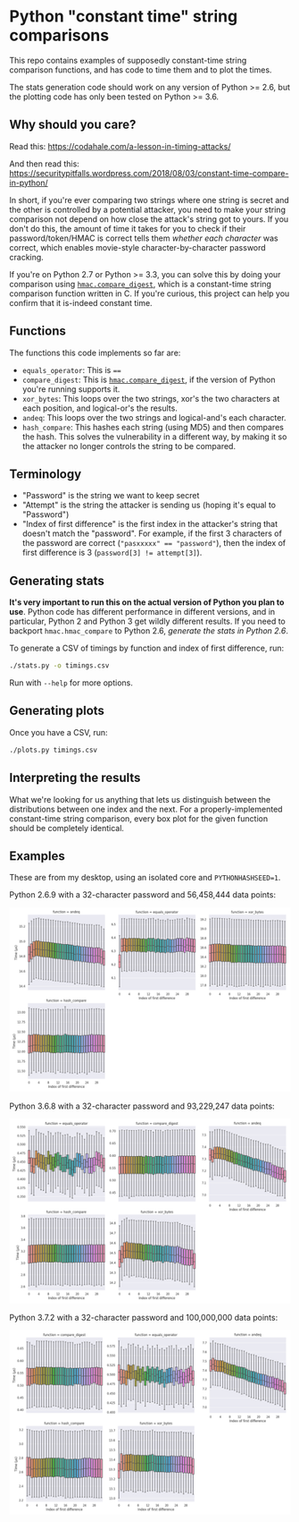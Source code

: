 # Python "constant time" string comparisons

This repo contains examples of supposedly constant-time string comparison
functions, and has code to time them and to plot the times.

The stats generation code should work on any version of Python >= 2.6, but the
plotting code has only been tested on Python >= 3.6.

## Why should you care?

Read this: https://codahale.com/a-lesson-in-timing-attacks/

And then read this: https://securitypitfalls.wordpress.com/2018/08/03/constant-time-compare-in-python/

In short, if you're ever comparing two strings where one string is secret and
the other is controlled by a potential attacker, you need to make your
string comparison not depend on how close the attack's string got to yours. If
you don't do this, the amount of time it takes for you to check if their
password/token/HMAC is correct tells them *whether each character* was correct,
which enables movie-style character-by-character password cracking.

If you're on Python 2.7 or Python >= 3.3, you can solve this by doing your
comparison using [`hmac.compare_digest`](https://docs.python.org/3/library/hmac.html#hmac.compare_digest),
which is a constant-time string comparison function written in C. If you're
curious, this project can help you confirm that it is-indeed constant time.

## Functions

The functions this code implements so far are:

- `equals_operator`: This is `==`
- `compare_digest`: This is [`hmac.compare_digest`](https://docs.python.org/3/library/hmac.html#hmac.compare_digest),
  if the version of Python you're running supports it.
- `xor_bytes`: This loops over the two strings, xor's the two characters at
  each position, and logical-or's the results.
- `andeq`: This loops over the two strings and logical-and's each character.
- `hash_compare`: This hashes each string (using MD5) and then compares the
  hash. This solves the vulnerability in a different way, by making it so the
  attacker no longer controls the string to be compared.

## Terminology

- "Password" is the string we want to keep secret
- "Attempt" is the string the attacker is sending us (hoping it's equal to
  "Password")
- "Index of first difference" is the first index in the attacker's string that
  doesn't match the "password". For example, if the first 3 characters of the
  password are correct (`"pasxxxxx" == "password"`), then the index of first
  difference is 3 (`password[3] != attempt[3]`).

## Generating stats

**It's very important to run this on the actual version of Python you plan to use**.
Python code has different performance in different versions, and in particular,
Python 2 and Python 3 get wildly different results. If you need to backport
`hmac.hmac_compare` to Python 2.6, *generate the stats in Python 2.6*.

To generate a CSV of timings by function and index of first difference, run:

```bash
./stats.py -o timings.csv
```

Run with `--help` for more options.

## Generating plots

Once you have a CSV, run:

```bash
./plots.py timings.csv
```

## Interpreting the results

What we're looking for us anything that lets us distinguish between the
distributions between one index and the next. For a properly-implemented
constant-time string comparison, every box plot for the given function should
be completely identical.

## Examples

These are from my desktop, using an isolated core and `PYTHONHASHSEED=1`.

Python 2.6.9 with a 32-character password
and 56,458,444 data points:

![Boxplots for Python 2.6.9](static/python2.6.9-length32-n56458444.png?raw=true)

Python 3.6.8 with a 32-character password and 93,229,247 data points:

![Boxplots for Python 3.6.8](static/python3.6.8-length32-n93229247.png?raw=true)

Python 3.7.2 with a 32-character password and 100,000,000 data points:

![Boxplots for Python 3.6.8](static/python3.7.2-length32-n100000000.png?raw=true)
